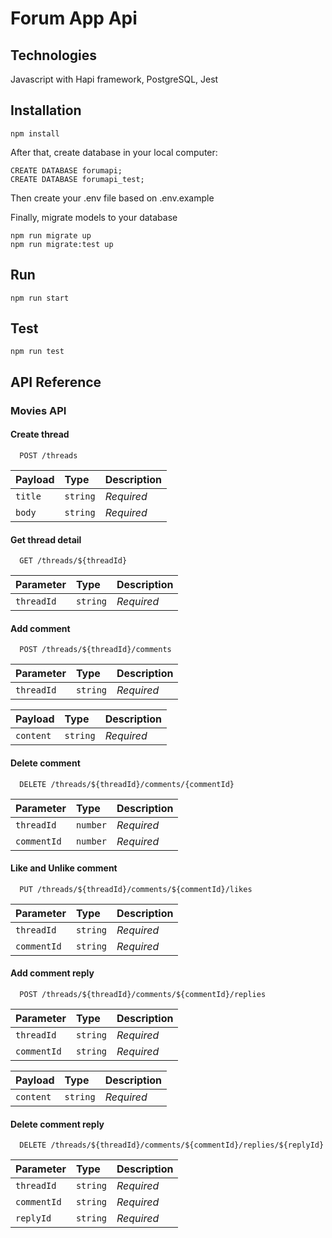 # Forum App Api

## Technologies
Javascript with Hapi framework, PostgreSQL, Jest


## Installation

```
npm install
```
After that, create database in your local computer:
```
CREATE DATABASE forumapi;
CREATE DATABASE forumapi_test;
```
Then create your .env file based on .env.example

Finally, migrate models to your database
```
npm run migrate up
npm run migrate:test up
```

## Run

```
npm run start
```

## Test

```
npm run test
```
## API Reference

### Movies API
#### Create thread

```http
  POST /threads
```

| Payload | Type     | Description                       |
| :-------- | :------- | :-------------------------------- |
| `title`      | `string` | *Required* |
| `body`      | `string` | *Required* |



#### Get thread detail

```http
  GET /threads/${threadId}
```

| Parameter | Type     | Description                       |
| :-------- | :------- | :-------------------------------- |
| `threadId`      | `string` | *Required* |


#### Add comment

```http
  POST /threads/${threadId}/comments
```

| Parameter | Type     | Description                       |
| :-------- | :------- | :-------------------------------- |
| `threadId`      | `string` | *Required* |

| Payload | Type     | Description                       |
| :-------- | :------- | :-------------------------------- |
| `content`      | `string` | *Required* |

#### Delete comment

```http
  DELETE /threads/${threadId}/comments/{commentId}
```

| Parameter | Type     | Description                       |
| :-------- | :------- | :-------------------------------- |
| `threadId`      | `number` | *Required* |
| `commentId`      | `number` | *Required* |

#### Like and Unlike comment

```http
  PUT /threads/${threadId}/comments/${commentId}/likes
```

| Parameter | Type     | Description                       |
| :-------- | :------- | :-------------------------------- |
| `threadId`      | `string` | *Required* |
| `commentId`      | `string` | *Required* |

#### Add comment reply

```http
  POST /threads/${threadId}/comments/${commentId}/replies
```

| Parameter | Type     | Description                       |
| :-------- | :------- | :-------------------------------- |
| `threadId`      | `string` | *Required* |
| `commentId`      | `string` | *Required* |

| Payload | Type     | Description                       |
| :-------- | :------- | :-------------------------------- |
| `content`      | `string` | *Required* |

#### Delete comment reply

```http
  DELETE /threads/${threadId}/comments/${commentId}/replies/${replyId}
```

| Parameter | Type     | Description                       |
| :-------- | :------- | :-------------------------------- |
| `threadId`      | `string` | *Required* |
| `commentId`      | `string` | *Required* |
| `replyId`      | `string` | *Required* |
